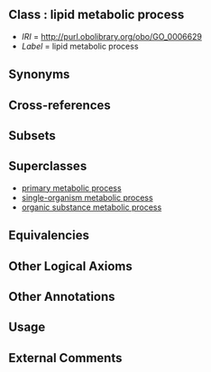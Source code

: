 
## Class : lipid metabolic process

 * *IRI* = http://purl.obolibrary.org/obo/GO_0006629
 * *Label* = lipid metabolic process

## Synonyms


## Cross-references


## Subsets


## Superclasses

 * [primary metabolic process](../../GO/38/GO_0044238.md)
 * [single-organism metabolic process](../../GO/10/GO_0044710.md)
 * [organic substance metabolic process](../../GO/04/GO_0071704.md)

## Equivalencies


## Other Logical Axioms


## Other Annotations


## Usage


## External Comments

